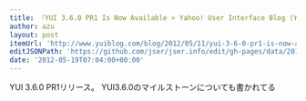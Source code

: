 ```yaml
---
title: 『YUI 3.6.0 PR1 Is Now Available » Yahoo! User Interface Blog (YUIBlog)』
author: azu
layout: post
itemUrl: 'http://www.yuiblog.com/blog/2012/05/11/yui-3-6-0-pr1-is-now-available/'
editJSONPath: 'https://github.com/jser/jser.info/edit/gh-pages/data/2012/05/index.json'
date: '2012-05-19T07:04:00+00:00'
---
```

YUI 3.6.0 PR1リリース。
YUI3.6.0のマイルストーンについても書かれてる
